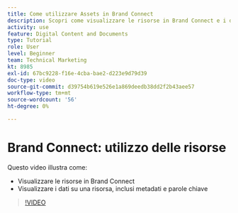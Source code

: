 ```yaml
---
title: Come utilizzare Assets in Brand Connect
description: Scopri come visualizzare le risorse in Brand Connect e i dati su una risorsa, inclusi i metadati e le parole chiave in [!UICONTROL DAM WORKFRONT].
activity: use
feature: Digital Content and Documents
type: Tutorial
role: User
level: Beginner
team: Technical Marketing
kt: 8985
exl-id: 67bc9228-f16e-4cba-bae2-d223e9d79d39
doc-type: video
source-git-commit: d39754b619e526e1a869deedb38dd2f2b43aee57
workflow-type: tm+mt
source-wordcount: '56'
ht-degree: 0%

---
```


# Brand Connect: utilizzo delle risorse

Questo video illustra come:

* Visualizzare le risorse in Brand Connect
* Visualizzare i dati su una risorsa, inclusi metadati e parole chiave

>[!VIDEO](https://video.tv.adobe.com/v/335247/?quality=12)
